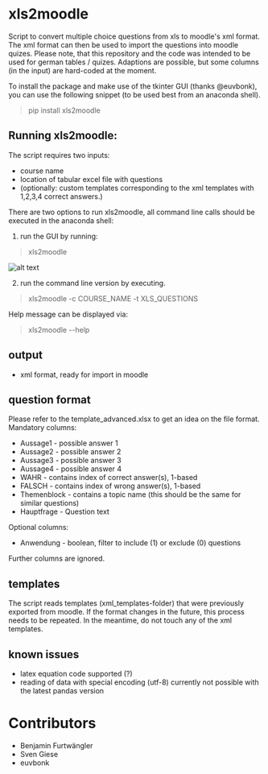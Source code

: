 # xls2moodle
Script to convert multiple choice questions from xls to moodle's xml format. The xml format
can then be used to import the questions into moodle quizes. Please note, that this repository
and the code was intended to be used for german tables / quizes. Adaptions are possible, but
some columns (in the input) are hard-coded at the moment.

To install the package and make use of the tkinter GUI (thanks @euvbonk), you can use the following snippet
(to be used best from an anaconda shell).

>pip install xls2moodle

## Running xls2moodle:
The script requires two inputs:
- course name
- location of tabular excel file with questions
- (optionally: custom templates corresponding to the xml templates with 1,2,3,4 correct answers.)

There are two options to run xls2moodle, all command line calls should be executed in the anaconda
shell:

1) run the GUI by running:
> xls2moodle

![alt text](https://github.com/gieses/xls2moodle/blob/master/docs/gui_xls2moodle.PNG)

2) run the command line version by executing.
> xls2moodle -c COURSE_NAME -t XLS_QUESTIONS

Help message can be displayed via:
>xls2moodle --help

## output
- xml format, ready for import in moodle

## question format

Please refer to the template_advanced.xlsx to get an idea on the file format.
Mandatory columns:
- Aussage1 - possible answer 1
- Aussage2 - possible answer 2
- Aussage3 - possible answer 3
- Aussage4 - possible answer 4
- WAHR - contains index of correct answer(s), 1-based
- FALSCH - contains index of wrong answer(s), 1-based
- Themenblock - contains a topic name (this should be the same for similar questions)
- Hauptfrage - Question text

Optional columns:
- Anwendung - boolean, filter to include (1) or exclude (0) questions

Further columns are ignored.

## templates
The script reads templates (xml_templates-folder) that were previously exported from moodle.
If the format changes in the future, this process needs to be repeated. In the meantime, do
not touch any of the xml templates.

## known issues
- latex equation code supported (?)
- reading of data with special encoding (utf-8) currently not possible with the latest pandas version

# Contributors
- Benjamin Furtwängler
- Sven Giese
- euvbonk